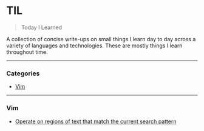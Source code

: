 # TIL

> Today I Learned

A collection of concise write-ups on small things I learn day to day across a
variety of languages and technologies. These are mostly things I learn
throughout time.

---

### Categories

* [Vim](#vim)

---

### Vim

- [Operate on regions of text that match the current search pattern](vim/operate_on_regions_of_text_that_match_the_current_search_pattern.md)
